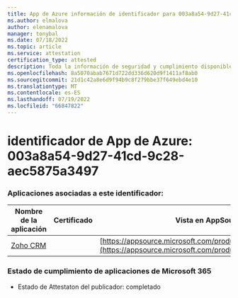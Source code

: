 ```yaml
---
title: App de Azure información de identificador para 003a8a54-9d27-41cd-9c28-aec5875a3497
ms.author: elmalova
author: elenamalova
manager: tonybal
ms.date: 07/18/2022
ms.topic: article
ms.service: attestation
certification_type: attested
description: Toda la información de seguridad y cumplimiento disponible para 003a8a54-9d27-41cd-9c28-aec5875a3497.
ms.openlocfilehash: 8a5070abab7671d722dd336d620d9f1411af8ab0
ms.sourcegitcommit: 21d1c42a8e6d9f94b9c8f279bbe37f649ebd4e10
ms.translationtype: MT
ms.contentlocale: es-ES
ms.lasthandoff: 07/19/2022
ms.locfileid: "66847822"
---
```

# <a name="azure-app-id-003a8a54-9d27-41cd-9c28-aec5875a3497"></a>identificador de App de Azure: 003a8a54-9d27-41cd-9c28-aec5875a3497


### <a name="apps-associated-with-this-id"></a>Aplicaciones asociadas a este identificador:
| **Nombre de la aplicación** | **Certificado** | **Vista en AppSource** |
|--------------|---------------|-----------------------|
| [Zoho CRM](../forward/WA104382094.md) |  | [https://appsource.microsoft.com/product/office/WA104382094](https://appsource.microsoft.com/product/office/WA104382094) |

### <a name="microsoft-365-app-compliance-status"></a>Estado de cumplimiento de aplicaciones de Microsoft 365
- Estado de Attestaton del publicador: completado
